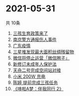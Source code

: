 # 2021-05-31
  共 10条

  <!-- BEGIN -->
  <!-- 最后更新时间:Mon May 31 2021 12:50:11 GMT+0000 (Coordinated Universal Time) -->
  1. [三孩生育政策来了](https://www.zhihu.com/search?q=三孩政策)
1. [南京警方通报伤人事件](https://www.zhihu.com/search?q=南京新街口)
1. [广东疫情](https://www.zhihu.com/search?q=广东疫情)
1. [三星堆发现最大面积丝绸残留物](https://www.zhihu.com/search?q=三星堆)
1. [微信将停止运营「微信圈子」](https://www.zhihu.com/search?q=微信圈子)
1. [新修订未成年人保护法](https://www.zhihu.com/search?q=未成年人保护法)
1. [天舟二号完成空间站对接](https://www.zhihu.com/search?q=天舟二号)
1. [小米 200W 充电](https://www.zhihu.com/search?q=小米电池)
1. [陈婷 提前完成三孩任务](https://www.zhihu.com/search?q=张艺谋太太)
1. [《哆啦A梦：伴我同行 2》](https://www.zhihu.com/search?q=哆啦A梦：伴我同行2)
  <!-- END -->
  
